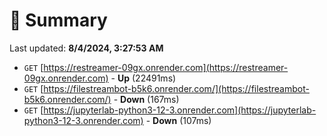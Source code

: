 # 📖 Summary
Last updated: **8/4/2024, 3:27:53 AM**

- `GET` [https://restreamer-09gx.onrender.com](https://restreamer-09gx.onrender.com) - **Up** (22491ms)
- `GET` [https://filestreambot-b5k6.onrender.com/](https://filestreambot-b5k6.onrender.com/) - **Down** (167ms)
- `GET` [https://jupyterlab-python3-12-3.onrender.com](https://jupyterlab-python3-12-3.onrender.com) - **Down** (107ms)
